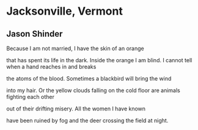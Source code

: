 # Jacksonville, Vermont
## Jason Shinder
Because I am not married, I have the skin of an orange

that has spent its life in the dark. Inside the orange I am blind.
I cannot tell when a hand reaches in and breaks

the atoms of the blood. Sometimes a blackbird will bring the wind

into my hair. Or the yellow clouds falling on the cold floor
are animals fighting each other

out of their drifting misery. All the women I have known

have been ruined by fog and the deer crossing the field at night.